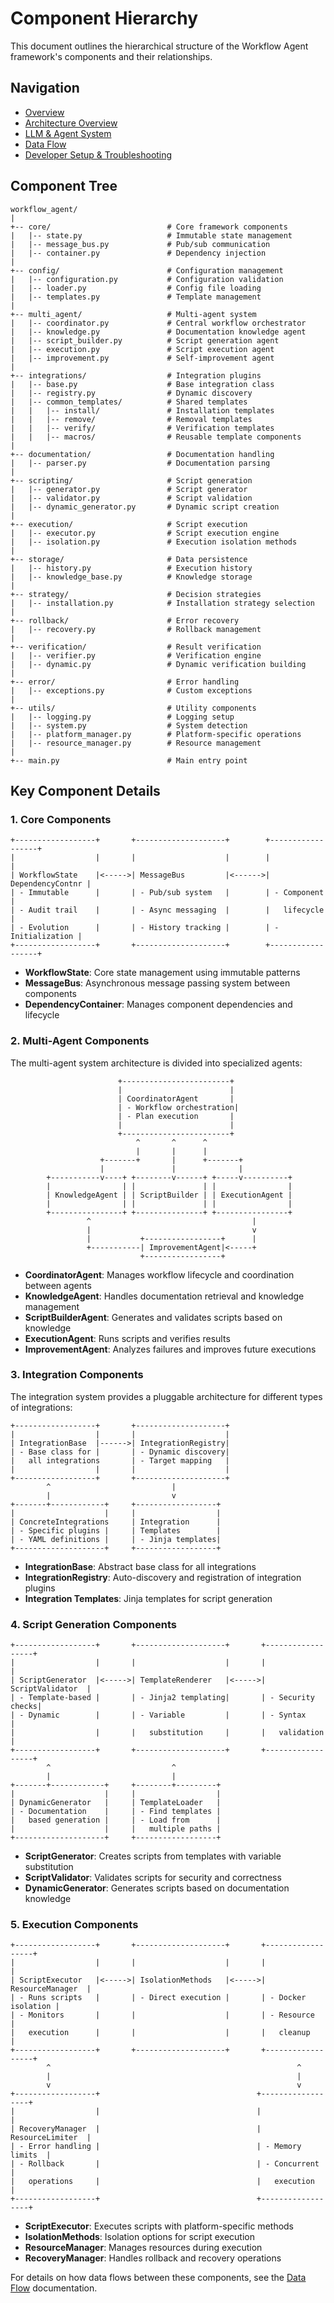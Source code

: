 # Component Hierarchy

This document outlines the hierarchical structure of the Workflow Agent framework's components and their relationships.

## Navigation

-   [Overview](overview-readme.md)
-   [Architecture Overview](architecture-readme.md)
-   [LLM & Agent System](llm-agents-readme.md)
-   [Data Flow](data-flow-readme.md)
-   [Developer Setup & Troubleshooting](developer-readme.md)

## Component Tree

```
workflow_agent/
|
+-- core/                          # Core framework components
|   |-- state.py                   # Immutable state management
|   |-- message_bus.py             # Pub/sub communication
|   |-- container.py               # Dependency injection
|
+-- config/                        # Configuration management
|   |-- configuration.py           # Configuration validation
|   |-- loader.py                  # Config file loading
|   |-- templates.py               # Template management
|
+-- multi_agent/                   # Multi-agent system
|   |-- coordinator.py             # Central workflow orchestrator
|   |-- knowledge.py               # Documentation knowledge agent
|   |-- script_builder.py          # Script generation agent
|   |-- execution.py               # Script execution agent
|   |-- improvement.py             # Self-improvement agent
|
+-- integrations/                  # Integration plugins
|   |-- base.py                    # Base integration class
|   |-- registry.py                # Dynamic discovery
|   |-- common_templates/          # Shared templates
|   |   |-- install/               # Installation templates
|   |   |-- remove/                # Removal templates
|   |   |-- verify/                # Verification templates
|   |   |-- macros/                # Reusable template components
|
+-- documentation/                 # Documentation handling
|   |-- parser.py                  # Documentation parsing
|
+-- scripting/                     # Script generation
|   |-- generator.py               # Script generator
|   |-- validator.py               # Script validation
|   |-- dynamic_generator.py       # Dynamic script creation
|
+-- execution/                     # Script execution
|   |-- executor.py                # Script execution engine
|   |-- isolation.py               # Execution isolation methods
|
+-- storage/                       # Data persistence
|   |-- history.py                 # Execution history
|   |-- knowledge_base.py          # Knowledge storage
|
+-- strategy/                      # Decision strategies
|   |-- installation.py            # Installation strategy selection
|
+-- rollback/                      # Error recovery
|   |-- recovery.py                # Rollback management
|
+-- verification/                  # Result verification
|   |-- verifier.py                # Verification engine
|   |-- dynamic.py                 # Dynamic verification building
|
+-- error/                         # Error handling
|   |-- exceptions.py              # Custom exceptions
|
+-- utils/                         # Utility components
|   |-- logging.py                 # Logging setup
|   |-- system.py                  # System detection
|   |-- platform_manager.py        # Platform-specific operations
|   |-- resource_manager.py        # Resource management
|
+-- main.py                        # Main entry point
```

## Key Component Details

### 1. Core Components

```
+------------------+       +--------------------+        +------------------+
|                  |       |                    |        |                  |
| WorkflowState    |<----->| MessageBus         |<------>| DependencyContnr |
| - Immutable      |       | - Pub/sub system   |        | - Component      |
| - Audit trail    |       | - Async messaging  |        |   lifecycle      |
| - Evolution      |       | - History tracking |        | - Initialization |
+------------------+       +--------------------+        +------------------+
```

-   **WorkflowState**: Core state management using immutable patterns
-   **MessageBus**: Asynchronous message passing system between components
-   **DependencyContainer**: Manages component dependencies and lifecycle

### 2. Multi-Agent Components

The multi-agent system architecture is divided into specialized agents:

```
                        +------------------------+
                        |                        |
                        | CoordinatorAgent       |
                        | - Workflow orchestration|
                        | - Plan execution       |
                        |                        |
                        +------------------------+
                            ^       ^      ^
                            |       |      |
                    +-------+       |      +-------+
                    |               |              |
        +-----------v----+ +--------v------+ +-----v----------+
        |                | |               | |                |
        | KnowledgeAgent | | ScriptBuilder | | ExecutionAgent |
        |                | |               | |                |
        +----------------+ +---------------+ +----------------+
                 ^                                    |
                 |                                    v
                 |           +-----------------+      |
                 +-----------| ImprovementAgent|<-----+
                             +-----------------+
```

-   **CoordinatorAgent**: Manages workflow lifecycle and coordination between agents
-   **KnowledgeAgent**: Handles documentation retrieval and knowledge management
-   **ScriptBuilderAgent**: Generates and validates scripts based on knowledge
-   **ExecutionAgent**: Runs scripts and verifies results
-   **ImprovementAgent**: Analyzes failures and improves future executions

### 3. Integration Components

The integration system provides a pluggable architecture for different types of integrations:

```
+------------------+       +--------------------+
|                  |       |                    |
| IntegrationBase  |------>| IntegrationRegistry|
| - Base class for |       | - Dynamic discovery|
|   all integrations       | - Target mapping   |
|                  |       |                    |
+------------------+       +--------------------+
        ^                           |
        |                           v
+-------+------------+     +------------------+
|                    |     |                  |
| ConcreteIntegrations     | Integration      |
| - Specific plugins |     | Templates        |
| - YAML definitions |     | - Jinja templates|
+--------------------+     +------------------+
```

-   **IntegrationBase**: Abstract base class for all integrations
-   **IntegrationRegistry**: Auto-discovery and registration of integration plugins
-   **Integration Templates**: Jinja templates for script generation

### 4. Script Generation Components

```
+------------------+       +--------------------+       +------------------+
|                  |       |                    |       |                  |
| ScriptGenerator  |<----->| TemplateRenderer   |<----->| ScriptValidator  |
| - Template-based |       | - Jinja2 templating|       | - Security checks|
| - Dynamic        |       | - Variable         |       | - Syntax         |
|                  |       |   substitution     |       |   validation     |
+------------------+       +--------------------+       +------------------+
        ^                           ^
        |                           |
+-------+------------+     +--------+---------+
|                    |     |                  |
| DynamicGenerator   |     | TemplateLoader   |
| - Documentation    |     | - Find templates |
|   based generation |     | - Load from      |
|                    |     |   multiple paths |
+--------------------+     +------------------+
```

-   **ScriptGenerator**: Creates scripts from templates with variable substitution
-   **ScriptValidator**: Validates scripts for security and correctness
-   **DynamicGenerator**: Generates scripts based on documentation knowledge

### 5. Execution Components

```
+------------------+       +--------------------+       +------------------+
|                  |       |                    |       |                  |
| ScriptExecutor   |<----->| IsolationMethods   |<----->| ResourceManager  |
| - Runs scripts   |       | - Direct execution |       | - Docker isolation |
| - Monitors       |       |                    |       | - Resource       |
|   execution      |       |                    |       |   cleanup        |
+------------------+       +--------------------+       +------------------+
        ^                                                       ^
        |                                                       |
        v                                                       v
+------------------+                                   +------------------+
|                  |                                   |                  |
| RecoveryManager  |                                   | ResourceLimiter  |
| - Error handling |                                   | - Memory limits  |
| - Rollback       |                                   | - Concurrent     |
|   operations     |                                   |   execution      |
+------------------+                                   +------------------+
```

-   **ScriptExecutor**: Executes scripts with platform-specific methods
-   **IsolationMethods**: Isolation options for script execution
-   **ResourceManager**: Manages resources during execution
-   **RecoveryManager**: Handles rollback and recovery operations

For details on how data flows between these components, see the [Data Flow](data-flow-readme.md) documentation.